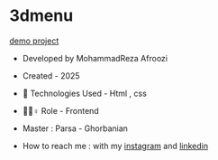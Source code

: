 # 3dmenu

[demo project](https://mohammadrezaafroozi.github.io/3dmenu/)


- Developed by MohammadReza Afroozi
- Created - 2025
- 🤖 Technologies Used - Html , css 

- 🤖🤖♀️ Role - Frontend
- Master : Parsa - Ghorbanian
- How to reach me : with my
[instagram](https://www.instagram.com/afroozi_dev?igsh=MWNvODk2dGwwY29o) and
[linkedin](https://www.linkedin.com/in/mohammad-reza-afroozi)
